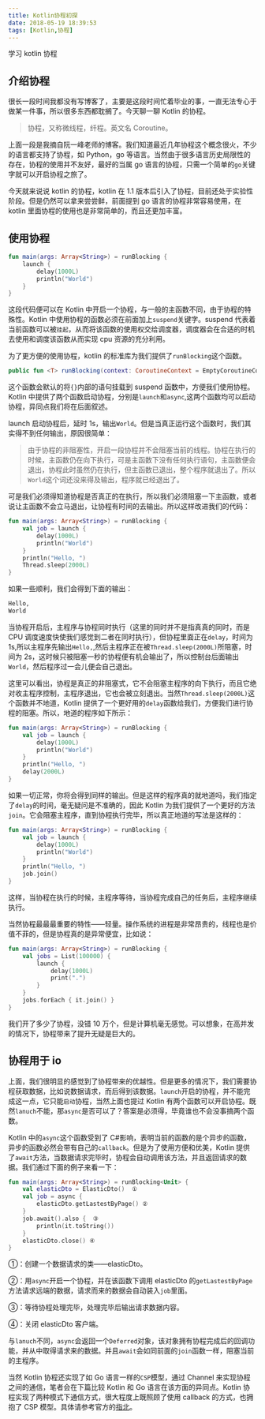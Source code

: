 ```yaml
---
title: Kotlin协程初探
date: 2018-05-19 18:39:53
tags: [Kotlin,协程]
---
```


学习 kotlin 协程

<!-- more -->

## 介绍协程

很长一段时间我都没有写博客了，主要是这段时间忙着毕业的事，一直无法专心于做某一件事，所以很多东西都耽搁了。今天聊一聊 Kotlin 的协程。

> 协程，又称微线程，纤程。英文名 Coroutine。

上面一段是我摘自阮一峰老师的博客。我们知道最近几年协程这个概念很火，不少的语言都支持了协程，如 Python，go 等语言。当然由于很多语言历史局限性的存在，协程的使用并不友好，最好的当属 go 语言的协程，只需一个简单的`go`关键字就可以开启协程之旅了。

今天就来说说 kotlin 的协程，kotlin 在 1.1 版本后引入了协程，目前还处于实验性阶段。但是仍然可以拿来尝尝鲜，前面提到 go 语言的协程非常容易使用，在 kotlin 里面协程的使用也是非常简单的，而且还更加丰富。

## 使用协程

```kotlin
fun main(args: Array<String>) = runBlocking {
    launch {
        delay(1000L)
        println("World")
    }
}
```

这段代码便可以在 Kotlin 中开启一个协程，与一般的主函数不同，由于协程的特殊性。Kotlin 中使用协程的函数必须在前面加上`suspend`关键字。suspend 代表着当前函数可以被`挂起`，从而将该函数的使用权交给调度器，调度器会在合适的时机去使用和调度该函数从而实现 cpu 资源的充分利用。

为了更方便的使用协程，kotlin 的标准库为我们提供了`runBlocking`这个函数。

```kotlin
public fun <T> runBlocking(context: CoroutineContext = EmptyCoroutineContext, block: suspend CoroutineScope.() -> T): T
```

这个函数会默认的将`{}`内部的语句挂载到 suspend 函数中，方便我们使用协程。Kotlin 中提供了两个函数启动协程，分别是`launch`和`async`,这两个函数均可以启动协程，异同点我们将在后面叙述。

launch 启动协程后，延时 1s，输出`World`。但是当真正运行这个函数时，我们其实得不到任何输出，原因很简单：

> 由于协程的非阻塞性，开启一段协程并不会阻塞当前的线程。协程在执行的时候，主函数仍在向下执行，可是主函数下没有任何执行语句，主函数便会退出，协程此时虽然仍在执行，但主函数已退出，整个程序就退出了。所以`World`这个词还没来得及输出，程序就已经退出了。

可是我们必须得知道协程是否真正的在执行，所以我们必须阻塞一下主函数，或者说让主函数不会立马退出，让协程有时间的去输出。所以这样改进我们的代码：

```kotlin
fun main(args: Array<String>) = runBlocking {
    val job = launch {
        delay(1000L)
        println("World")
    }
    println("Hello, ")
    Thread.sleep(2000L)
}
```

如果一些顺利，我们会得到下面的输出：

```bash
Hello,
World
```

当协程开启后，主程序与协程同时执行（这里的同时并不是指真真的同时，而是 CPU 调度速度快使我们感觉到二者在同时执行），但协程里面正在`delay`，时间为 1s,所以主程序先输出`Hello,`,然后主程序正在被`Thread.sleep(2000L)`所阻塞，时间为 2s，这时候只被阻塞一秒的协程便有机会输出了，所以控制台后面输出`World`，然后程序过一会儿便会自己退出。

这里可以看出，协程是真正的非阻塞式，它不会阻塞主程序的向下执行，而且它绝对收主程序控制，主程序退出，它也会被立刻退出。当然`Thread.sleep(2000L)`这个函数并不地道，Kotlin 提供了一个更好用的`delay`函数给我们，方便我们进行协程的阻塞。所以，地道的程序如下所示：

```kotlin
fun main(args: Array<String>) = runBlocking {
    val job = launch {
        delay(1000L)
        println("World")
    }
    println("Hello, ")
    delay(2000L)
}
```

如果一切正常，你将会得到同样的输出。但是这样的程序真的就地道吗，我们指定了`delay`的时间，毫无疑问是不准确的，因此 Kotlin 为我们提供了一个更好的方法`join`。它会阻塞主程序，直到协程执行完毕，所以真正地道的写法是这样的：

```kotlin
fun main(args: Array<String>) = runBlocking {
    val job = launch {
        delay(1000L)
        println("World")
    }
    println("Hello, ")
    job.join()
}
```

这样，当协程在执行的时候，主程序等待，当协程完成自己的任务后，主程序继续执行。

当然协程最最最重要的特性——轻量。操作系统的进程是非常昂贵的，线程也是价值不菲的，但是协程真的是异常便宜，比如说：

```kotlin
fun main(args: Array<String>) = runBlocking {
    val jobs = List(100000) {
        launch {
            delay(1000L)
            print(".")
        }
    }
    jobs.forEach { it.join() }
}
```

我们开了多少了协程，没错 10 万个，但是计算机毫无感觉。可以想象，在高并发的情况下，协程带来了提升无疑是巨大的。

## 协程用于 io

上面，我们很明显的感觉到了协程带来的优越性。但是更多的情况下，我们需要协程获取数据，比如说数据请求，而后得到该数据。`launch`开启的协程，并不能完成这一点，它只能`启动`协程，当然上面也提过 Kotlin 有两个函数可以开启协程。既然`lanuch`不能，那`async`是否可以了？答案是必须得，毕竟谁也不会没事搞两个函数。

Kotlin 中的`async`这个函数受到了 C#影响，表明当前的函数的是个异步的函数，异步的函数必然会带有自己的`callback`。但是为了使用方便和优美，Kotlin 提供了`await`方法，当数据请求完毕时，协程会自动调用该方法，并且返回请求的数据。我们通过下面的例子来看一下：

```kotlin
fun main(args: Array<String>) = runBlocking<Unit> {
    val elasticDto = ElasticDto()  ①
    val job = async {
        elasticDto.getLastestByPage() ②
    }
    job.await().also {  ③
        println(it.toString())
    }
    elasticDto.close() ④
}
```

①：创建一个数据请求的类——elasticDto。

②：用`async`开启一个协程，并在该函数下调用 elasticDto 的`getLastestByPage`方法请求远端的数据，请求而来的数据会自动装入`job`里面。

③：等待协程处理完毕，处理完毕后输出请求数据内容。

④：关闭 elasticDto 客户端。

与`lanuch`不同，`async`会返回一个`Deferred`对象，该对象拥有协程完成后的回调功能，并从中取得请求来的数据。并且`await`会如同前面的`join`函数一样，阻塞当前的主程序。

当然 Kotlin 协程还实现了如 Go 语言一样的`CSP`模型，通过 Channel 来实现协程之间的通信，笔者会在下篇比较 Kotlin 和 Go 语言在该方面的异同点。Kotlin 协程实现了两种模式下通信方式，很大程度上既照顾了使用 callback 的方式，也拥抱了 CSP 模型。具体请参考官方的[指北](https://github.com/Kotlin/kotlinx.coroutines/blob/master/coroutines-guide.md)。
